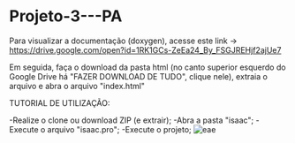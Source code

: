 # Projeto-3---PA

Para visualizar a documentação (doxygen), acesse este link -> https://drive.google.com/open?id=1RK1GCs-ZeEa24_By_FSGJREHjf2ajUe7

Em seguida, faça o download da pasta html (no canto superior esquerdo do Google Drive há "FAZER DOWNLOAD DE TUDO", clique nele), extraia o arquivo e abra o arquivo "index.html"

TUTORIAL DE UTILIZAÇÃO:

-Realize o clone ou download ZIP (e extrair);
-Abra a pasta "isaac";
-Execute o arquivo "isaac.pro";
-Execute o projeto;
![eae](https://i.ibb.co/DpQP2tb/Sem-t-tulo.png)
